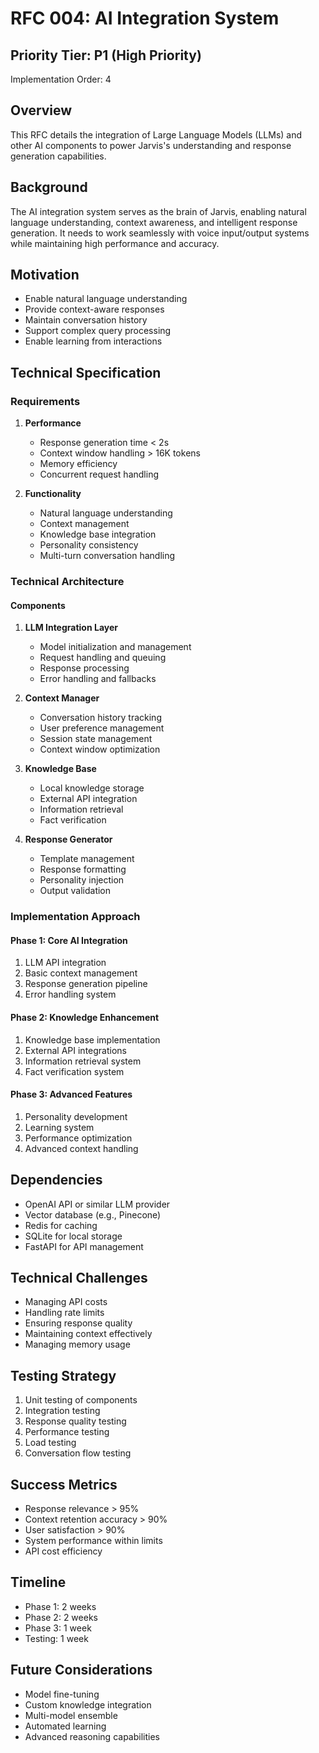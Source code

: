# RFC 004: AI Integration System

## Priority Tier: P1 (High Priority)
Implementation Order: 4

## Overview
This RFC details the integration of Large Language Models (LLMs) and other AI components to power Jarvis's understanding and response generation capabilities.

## Background
The AI integration system serves as the brain of Jarvis, enabling natural language understanding, context awareness, and intelligent response generation. It needs to work seamlessly with voice input/output systems while maintaining high performance and accuracy.

## Motivation
- Enable natural language understanding
- Provide context-aware responses
- Maintain conversation history
- Support complex query processing
- Enable learning from interactions

## Technical Specification

### Requirements
1. **Performance**
   - Response generation time < 2s
   - Context window handling > 16K tokens
   - Memory efficiency
   - Concurrent request handling

2. **Functionality**
   - Natural language understanding
   - Context management
   - Knowledge base integration
   - Personality consistency
   - Multi-turn conversation handling

### Technical Architecture

#### Components
1. **LLM Integration Layer**
   - Model initialization and management
   - Request handling and queuing
   - Response processing
   - Error handling and fallbacks

2. **Context Manager**
   - Conversation history tracking
   - User preference management
   - Session state management
   - Context window optimization

3. **Knowledge Base**
   - Local knowledge storage
   - External API integration
   - Information retrieval
   - Fact verification

4. **Response Generator**
   - Template management
   - Response formatting
   - Personality injection
   - Output validation

### Implementation Approach

#### Phase 1: Core AI Integration
1. LLM API integration
2. Basic context management
3. Response generation pipeline
4. Error handling system

#### Phase 2: Knowledge Enhancement
1. Knowledge base implementation
2. External API integrations
3. Information retrieval system
4. Fact verification system

#### Phase 3: Advanced Features
1. Personality development
2. Learning system
3. Performance optimization
4. Advanced context handling

## Dependencies
- OpenAI API or similar LLM provider
- Vector database (e.g., Pinecone)
- Redis for caching
- SQLite for local storage
- FastAPI for API management

## Technical Challenges
- Managing API costs
- Handling rate limits
- Ensuring response quality
- Maintaining context effectively
- Managing memory usage

## Testing Strategy
1. Unit testing of components
2. Integration testing
3. Response quality testing
4. Performance testing
5. Load testing
6. Conversation flow testing

## Success Metrics
- Response relevance > 95%
- Context retention accuracy > 90%
- User satisfaction > 90%
- System performance within limits
- API cost efficiency

## Timeline
- Phase 1: 2 weeks
- Phase 2: 2 weeks
- Phase 3: 1 week
- Testing: 1 week

## Future Considerations
- Model fine-tuning
- Custom knowledge integration
- Multi-model ensemble
- Automated learning
- Advanced reasoning capabilities 